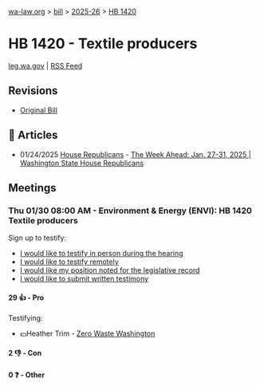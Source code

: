 [wa-law.org](/) > [bill](/bill/) > [2025-26](/bill/2025-26/) > [HB 1420](/bill/2025-26/hb/1420/)

# HB 1420 - Textile producers
[leg.wa.gov](https://app.leg.wa.gov/billsummary?BillNumber=1420&Year=2025&Initiative=false) | [RSS Feed](./rss.xml)

## Revisions
* [Original Bill](1/)

## 📰 Articles
* 01/24/2025 [House Republicans](/org/house_republicans/) - [The Week Ahead: Jan. 27-31, 2025 | Washington State House Republicans](https://houserepublicans.wa.gov/week/the-week-ahead-jan-27-31-2025/#:~:text=HB%201420)

## Meetings
### Thu 01/30 08:00 AM - Environment & Energy (ENVI): HB 1420 Textile producers
Sign up to testify:
* [I would like to testify in person during the hearing](https://app.leg.wa.gov/csi/Testifier/Add?chamber=House&mId=32560&aId=162227&caId=25145&tId=1)
* [I would like to testify remotely](https://app.leg.wa.gov/csi/Testifier/Add?chamber=House&mId=32560&aId=162227&caId=25145&tId=2)
* [I would like my position noted for the legislative record](https://app.leg.wa.gov/csi/Testifier/Add?chamber=House&mId=32560&aId=162227&caId=25145&tId=3)
* [I would like to submit written testimony](https://app.leg.wa.gov/csi/Testifier/Add?chamber=House&mId=32560&aId=162227&caId=25145&tId=4)

#### 29 👍 - Pro
Testifying:
* 💵Heather Trim - [Zero Waste Washington](/org/zero_waste_washington/)

#### 2 👎 - Con

#### 0 ❓ - Other
